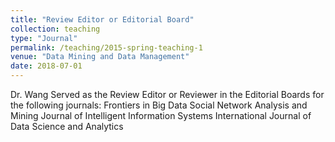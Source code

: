 ```yaml
---
title: "Review Editor or Editorial Board"
collection: teaching
type: "Journal"
permalink: /teaching/2015-spring-teaching-1
venue: "Data Mining and Data Management"
date: 2018-07-01
---
```


Dr. Wang Served as the Review Editor or Reviewer in the Editorial Boards for the following journals: 
Frontiers in Big Data
Social Network Analysis and Mining
Journal of Intelligent Information Systems
International Journal of Data Science and Analytics

